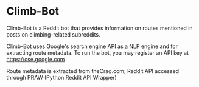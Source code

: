 # Climb-Bot
Climb-Bot is a Reddit bot that provides information on routes mentioned in posts on climbing-related subreddits.

Climb-Bot uses Google's search engine API as a NLP engine and for extracting route metadata.
To run the bot, you may register an API key at https://cse.google.com

Route metadata is extracted from theCrag.com; Reddit API accessed through PRAW (Python Reddit API Wrapper)
